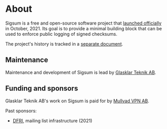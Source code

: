 # About
Sigsum is a free and open-source software project that [launched officially][]
in October, 2021.  Its goal is to provide a minimal building block that can be
used to enforce public logging of signed checksums.

[launched officially]: https://lists.sigsum.org/mailman3/hyperkitty/list/sigsum-general@lists.sigsum.org/thread/ZCWCOWYTBQSVYWADEHBAWYEHNS3FJ6RK/

The project's history is tracked in a [separate document][].

[separate document]:
https://git.glasklar.is/sigsum/project/documentation/-/blob/main/history.md

## Maintenance

Maintenance and development of Sigsum is lead by [Glasklar Teknik AB][].

[Glasklar Teknik AB]: https://www.glasklarteknik.se/

## Funding and sponsors

Glasklar Teknik AB's work on Sigsum is paid for by [Mullvad VPN AB][].

[Mullvad VPN AB]: https://www.mullvad.net/

Past sponsors:

  - [DFRI][], mailing list infrastructure (2021)

[DFRI]: https://www.dfri.se
